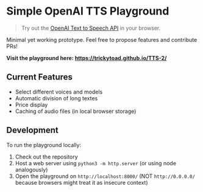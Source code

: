 # Simple OpenAI TTS Playground

> Try out the [OpenAI Text to Speech API](https://platform.openai.com/docs/api-reference/audio) in your browser.

Minimal yet working prototype. Feel free to propose features and contribute PRs!

**Visit the playground here: <https://trickytoad.github.io/TTS-2/>**

## Current Features

- Select different voices and models
- Automatic division of long textes
- Price display
- Caching of audio files (in local browser storage)

## Development

To run the playground locally:

1. Check out the repository
2. Host a web server using `python3 -m http.server` (or using node analogously)
3. Open the playground on `http://localhost:8000/` (NOT `http://0.0.0.0/` because browsers might treat it as insecure context)
